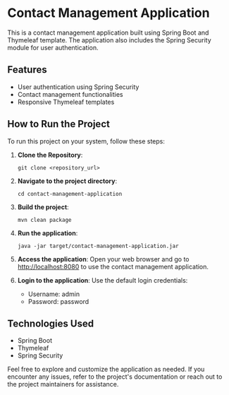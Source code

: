 # Contact Management Application

This is a contact management application built using Spring Boot and Thymeleaf template. The application also includes the Spring Security module for user authentication.

## Features
- User authentication using Spring Security
- Contact management functionalities
- Responsive Thymeleaf templates

## How to Run the Project

To run this project on your system, follow these steps:

1. **Clone the Repository**:
   ```
   git clone <repository_url>
   ```
   
2. **Navigate to the project directory**:
   ```
   cd contact-management-application
   ```

3. **Build the project**:
   ```
   mvn clean package
   ```

4. **Run the application**:
   ```
   java -jar target/contact-management-application.jar
   ```

5. **Access the application**:
   Open your web browser and go to [http://localhost:8080](http://localhost:8080) to use the contact management application.

6. **Login to the application**:
   Use the default login credentials:
   - Username: admin
   - Password: password

## Technologies Used
- Spring Boot
- Thymeleaf
- Spring Security

Feel free to explore and customize the application as needed. If you encounter any issues, refer to the project's documentation or reach out to the project maintainers for assistance.  
